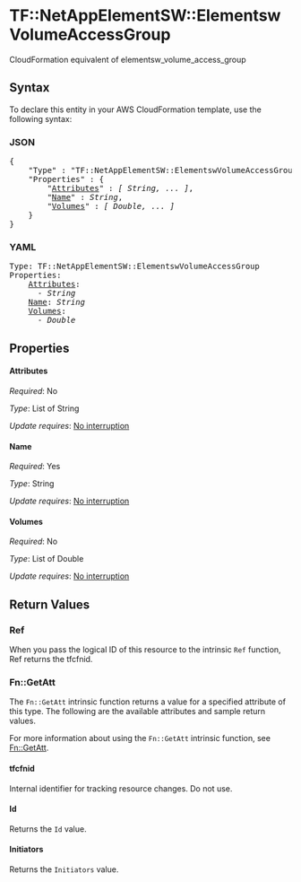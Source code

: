 # TF::NetAppElementSW::ElementswVolumeAccessGroup

CloudFormation equivalent of elementsw_volume_access_group

## Syntax

To declare this entity in your AWS CloudFormation template, use the following syntax:

### JSON

<pre>
{
    "Type" : "TF::NetAppElementSW::ElementswVolumeAccessGroup",
    "Properties" : {
        "<a href="#attributes" title="Attributes">Attributes</a>" : <i>[ String, ... ]</i>,
        "<a href="#name" title="Name">Name</a>" : <i>String</i>,
        "<a href="#volumes" title="Volumes">Volumes</a>" : <i>[ Double, ... ]</i>
    }
}
</pre>

### YAML

<pre>
Type: TF::NetAppElementSW::ElementswVolumeAccessGroup
Properties:
    <a href="#attributes" title="Attributes">Attributes</a>: <i>
      - String</i>
    <a href="#name" title="Name">Name</a>: <i>String</i>
    <a href="#volumes" title="Volumes">Volumes</a>: <i>
      - Double</i>
</pre>

## Properties

#### Attributes

_Required_: No

_Type_: List of String

_Update requires_: [No interruption](https://docs.aws.amazon.com/AWSCloudFormation/latest/UserGuide/using-cfn-updating-stacks-update-behaviors.html#update-no-interrupt)

#### Name

_Required_: Yes

_Type_: String

_Update requires_: [No interruption](https://docs.aws.amazon.com/AWSCloudFormation/latest/UserGuide/using-cfn-updating-stacks-update-behaviors.html#update-no-interrupt)

#### Volumes

_Required_: No

_Type_: List of Double

_Update requires_: [No interruption](https://docs.aws.amazon.com/AWSCloudFormation/latest/UserGuide/using-cfn-updating-stacks-update-behaviors.html#update-no-interrupt)

## Return Values

### Ref

When you pass the logical ID of this resource to the intrinsic `Ref` function, Ref returns the tfcfnid.

### Fn::GetAtt

The `Fn::GetAtt` intrinsic function returns a value for a specified attribute of this type. The following are the available attributes and sample return values.

For more information about using the `Fn::GetAtt` intrinsic function, see [Fn::GetAtt](https://docs.aws.amazon.com/AWSCloudFormation/latest/UserGuide/intrinsic-function-reference-getatt.html).

#### tfcfnid

Internal identifier for tracking resource changes. Do not use.

#### Id

Returns the <code>Id</code> value.

#### Initiators

Returns the <code>Initiators</code> value.

